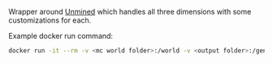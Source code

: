 Wrapper around [Unmined](https://unmined.net/) which handles all three dimensions with some customizations for each.

Example docker run command:

```bash
docker run -it --rm -v <mc world folder>:/world -v <output folder>:/generated -e "FORCE_RE_GEN=false" -e "WORLD_NAME=tech" vkorn/unmined-lambda
```